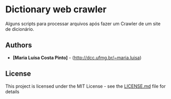 # Dictionary web crawler

Alguns scripts para processar arquivos após fazer um Crawler de um site de dicionário.

## Authors

* **[Maria Luísa Costa Pinto]** - (http://dcc.ufmg.br/~maria.luisa)

## License

This project is licensed under the MIT License - see the [LICENSE.md](LICENSE.md) file for details